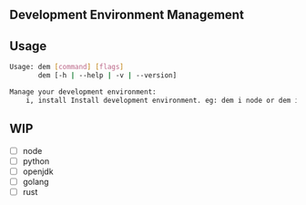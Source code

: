 ## Development Environment Management

## Usage

```bash
Usage: dem [command] [flags]
	   dem [-h | --help | -v | --version]

Manage your development environment:
	i, install Install development environment. eg: dem i node or dem i node:8.x or dem i node:8.10.0
```

## WIP

- [ ] node
- [ ] python
- [ ] openjdk
- [ ] golang
- [ ] rust